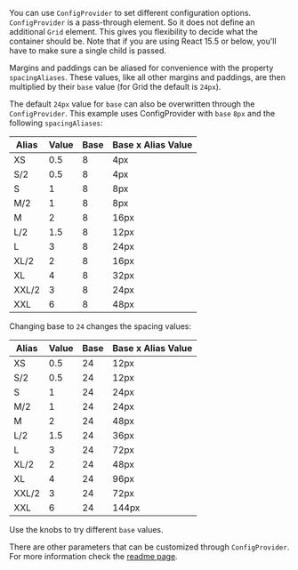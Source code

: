You can use `ConfigProvider` to set different configuration options. `ConfigProvider` is a pass-through element. So it does not define an additional `Grid` element. This gives you flexibility to decide what the container should be. Note that if you are using React 15.5 or below, you'll have to make sure a single child is passed.

Margins and paddings can be aliased for convenience with the property `spacingAliases`. These values, like all other margins and paddings, are then multiplied by their `base` value (for Grid the default is `24px`).

The default `24px` value for `base` can also be overwritten through the `ConfigProvider`. This example uses ConfigProvider with `base` `8px` and the following `spacingAliases`:

| Alias | Value | Base | Base x Alias Value |
| ----- | ----- | ---- | ------------------ |
| XS    | 0.5   | 8    | 4px                |
| S/2   | 0.5   | 8    | 4px                |
| S     | 1     | 8    | 8px                |
| M/2   | 1     | 8    | 8px                |
| M     | 2     | 8    | 16px               |
| L/2   | 1.5   | 8    | 12px               |
| L     | 3     | 8    | 24px               |
| XL/2  | 2     | 8    | 16px               |
| XL    | 4     | 8    | 32px               |
| XXL/2 | 3     | 8    | 24px               |
| XXL   | 6     | 8    | 48px               |

Changing base to `24` changes the spacing values:

| Alias | Value | Base | Base x Alias Value |
| ----- | ----- | ---- | ------------------ |
| XS    | 0.5   | 24   | 12px               |
| S/2   | 0.5   | 24   | 12px               |
| S     | 1     | 24   | 24px               |
| M/2   | 1     | 24   | 24px               |
| M     | 2     | 24   | 48px               |
| L/2   | 1.5   | 24   | 36px               |
| L     | 3     | 24   | 72px               |
| XL/2  | 2     | 24   | 48px               |
| XL    | 4     | 24   | 96px               |
| XXL/2 | 3     | 24   | 72px               |
| XXL   | 6     | 24   | 144px              |

Use the knobs to try different `base` values.

There are other parameters that can be customized through `ConfigProvider`. For more information check the [readme page](https://gymnast.readme.io/docs/configprovider).
